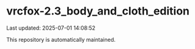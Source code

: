 # vrcfox-2.3_body_and_cloth_edition

Last updated: 2025-07-01 14:08:52

This repository is automatically maintained.
